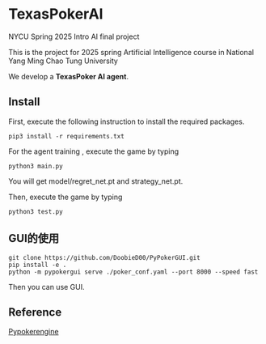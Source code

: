 # TexasPokerAI
NYCU Spring 2025 Intro AI final project

This is the project for 2025 spring Artificial Intelligence course in National Yang Ming Chao Tung University

We develop a **TexasPoker AI agent**.

## Install
First, execute the following instruction to install the required packages.

```
pip3 install -r requirements.txt
```

For the agent training , execute the game by typing
```
python3 main.py
```

You will get model/regret_net.pt and strategy_net.pt.

Then, execute the game by typing
```
python3 test.py
```

## GUI的使用


```
git clone https://github.com/DoobieD00/PyPokerGUI.git
pip install -e .
python -m pypokergui serve ./poker_conf.yaml --port 8000 --speed fast
```
Then you can use GUI.

## Reference
[Pypokerengine](https://github.com/ishikota/PyPokerEngine)